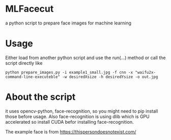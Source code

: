 # MLFacecut
a python script to prepare face images for machine learning

# Usage
Either load from another python script and use the run(...) method or call the script directly like 

`python prepare_images.py -i example1_small.jpg -f cnn -x "waifu2x-command-line-executeble" -w desiredXsize -h desiredYsize -o out.jpg`

# About the script
it uses opencv-python, face-recognition, so you might need to pip install those before usage.
Also face-recognition is using dlib which is GPU accelerated so install CUDA befor installing face-recognition.

The example face is from https://thispersondoesnotexist.com/
